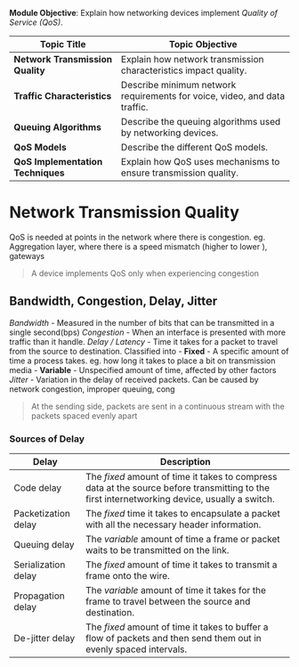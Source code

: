 **Module Objective**: Explain how networking devices implement *Quality of Service (QoS)*.

|**Topic Title**|**Topic Objective**|
|---|---|
|**Network Transmission Quality**|Explain how network transmission characteristics impact quality.|
|**Traffic Characteristics**|Describe minimum network requirements for voice, video, and data traffic.|
|**Queuing Algorithms**|Describe the queuing algorithms used by networking devices.|
|**QoS Models**|Describe the different QoS models.|
|**QoS Implementation Techniques**|Explain how QoS uses mechanisms to ensure transmission quality.|
# Network Transmission Quality
QoS is needed at points in the network where there is congestion. eg. Aggregation layer, where there is a speed mismatch (higher to lower ), gateways
> A device implements QoS only when experiencing congestion

## Bandwidth, Congestion, Delay, Jitter
*Bandwidth* - Measured in the number of bits that can be transmitted in a single second(bps)
*Congestion* - When an interface is presented with more traffic than it handle. 
*Delay / Latency* - Time it takes for a packet to travel from the source to destination. Classified into
	- **Fixed** - A specific amount of time a process takes. eg. how long it takes to place a bit on transmission media
	- **Variable** - Unspecified amount of time, affected by other factors
*Jitter* - Variation in the delay of received packets. Can be caused by network congestion, improper queuing, cong
>At the sending side, packets are sent in a continuous stream with the packets spaced evenly apart
### Sources of Delay

| **Delay**           | **Description**                                                                                                                               |
| ------------------- | --------------------------------------------------------------------------------------------------------------------------------------------- |
| Code delay          | The *fixed* amount of time it takes to compress data at the source before transmitting to the first internetworking device, usually a switch. |
| Packetization delay | The *fixed* time it takes to encapsulate a packet with all the necessary header information.                                                  |
| Queuing delay       | The *variable* amount of time a frame or packet waits to be transmitted on the link.                                                          |
| Serialization delay | The *fixed* amount of time it takes to transmit a frame onto the wire.                                                                        |
| Propagation delay   | The *variable* amount of time it takes for the frame to travel between the source and destination.                                            |
| De-jitter delay     | The *fixed* amount of time it takes to buffer a flow of packets and then send them out in evenly spaced intervals.                            |
